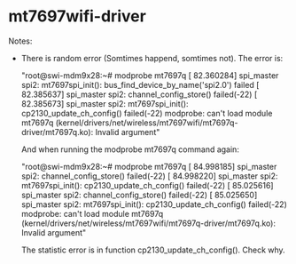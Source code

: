 # mt7697wifi-driver

Notes:

-   There is random error (Somtimes happend, somtimes not). The error is:


    "root@swi-mdm9x28:~# modprobe mt7697q
    [   82.360284] spi_master spi2: mt7697spi_init(): bus_find_device_by_name('spi2.0') failed
    [   82.385637] spi_master spi2: channel_config_store() failed(-22)
    [   82.385673] spi_master spi2: mt7697spi_init(): cp2130_update_ch_config() failed(-22)
    modprobe: can't load module mt7697q (kernel/drivers/net/wireless/mt7697wifi/mt7697q-driver/mt7697q.ko): Invalid argument"

    And when running the modprobe mt7697q command again:


    "root@swi-mdm9x28:~# modprobe mt7697q
    [   84.998185] spi_master spi2: channel_config_store() failed(-22)
    [   84.998220] spi_master spi2: mt7697spi_init(): cp2130_update_ch_config() failed(-22)
    [   85.025616] spi_master spi2: channel_config_store() failed(-22)
    [   85.025650] spi_master spi2: mt7697spi_init(): cp2130_update_ch_config() failed(-22)
    modprobe: can't load module mt7697q (kernel/drivers/net/wireless/mt7697wifi/mt7697q-driver/mt7697q.ko): Invalid argument"

    The statistic error is in function cp2130_update_ch_config(). Check why.
